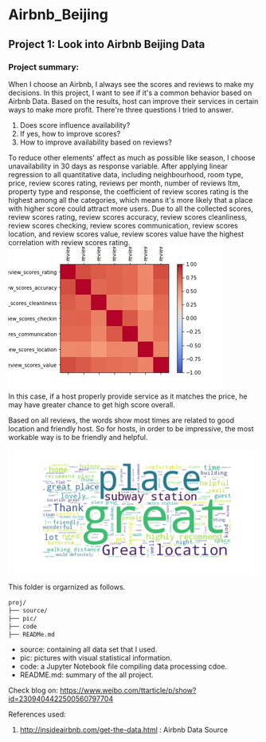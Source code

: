 # Airbnb_Beijing
## Project 1: Look into Airbnb Beijing Data

### Project summary: 
When I choose an Airbnb, I always see the scores and reviews to make my decisions. In this project, I want to see if it's a common behavior based on Airbnb Data. Based on the results, host can improve their services in certain ways to make more profit. There're three questions I tried to answer.  
1. Does score influence availability?  
2. If yes, how to improve scores?
3. How to improve availability based on reviews?

To reduce other elements' affect as much as possible like season, I choose unavailability in 30 days as response variable. After applying linear regression to all quantitative data, including neighbourhood, room type, price, review scores rating, reviews per month, number of reviews ltm, property type and response, the coefficient of review scores rating is the highest among all the categories, which means it's more likely that a place with higher score could attract more users. Due to all the collected scores, review scores rating, review scores accuracy, review scores cleanliness, review scores checking, review scores communication, review scores location, and review scores value, review scores value have the highest correlation with review scores rating.   
![correlation](pic/correlation.png)  
In this case, if a host properly provide service as it matches the price, he may have greater chance to get high score overall.  
 
Based on all reviews, the words show most times are related to good location and friendly host. So for hosts, in order to be impressive, the most workable way is to be friendly and helpful. 

![wordcloud](pic/wordcloud.png)  

This folder is orgarnized as follows.

```
proj/
├── source/
├── pic/
├── code
├── READMe.md
```
- source: containing all data set that I used.
- pic: pictures with visual statistical information.
- code: a Jupyter Notebook file compiling data processing cdoe.
- README.md: summary of the all project.

Check blog on: https://www.weibo.com/ttarticle/p/show?id=2309404422500560797704

References used:  
1. http://insideairbnb.com/get-the-data.html : Airbnb Data Source 
